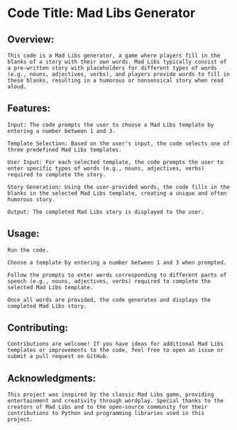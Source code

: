 # Code Title: Mad Libs Generator

## Overview:
    This code is a Mad Libs generator, a game where players fill in the blanks of a story with their own words. Mad Libs typically consist of a pre-written story with placeholders for different types of words (e.g., nouns, adjectives, verbs), and players provide words to fill in these blanks, resulting in a humorous or nonsensical story when read aloud.

## Features:
    Input: The code prompts the user to choose a Mad Libs template by entering a number between 1 and 3.

    Template Selection: Based on the user's input, the code selects one of three predefined Mad Libs templates.

    User Input: For each selected template, the code prompts the user to enter specific types of words (e.g., nouns, adjectives, verbs) required to complete the story.

    Story Generation: Using the user-provided words, the code fills in the blanks in the selected Mad Libs template, creating a unique and often humorous story.

    Output: The completed Mad Libs story is displayed to the user.

## Usage:
    Run the code.

    Choose a template by entering a number between 1 and 3 when prompted.

    Follow the prompts to enter words corresponding to different parts of speech (e.g., nouns, adjectives, verbs) required to complete the selected Mad Libs template.

    Once all words are provided, the code generates and displays the completed Mad Libs story.

## Contributing:
    Contributions are welcome! If you have ideas for additional Mad Libs templates or improvements to the code, feel free to open an issue or submit a pull request on GitHub.
    
## Acknowledgments:
    This project was inspired by the classic Mad Libs game, providing entertainment and creativity through wordplay. Special thanks to the creators of Mad Libs and to the open-source community for their contributions to Python and programming libraries used in this project.